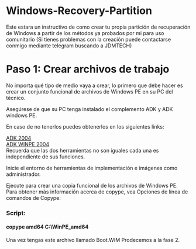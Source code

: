 # Windows-Recovery-Partition
Este estara un instructivo de como crear tu propia partición de recuperación de Windows a partir de los métodos ya probados por mi para uso comunitario (Si tienes problemas con la creación puede contactarse conmigo mediante telegram buscando a JDMTECH)

# Paso 1: Crear archivos de trabajo
No importa qué tipo de medio vaya a crear, lo primero que debe hacer es crear un conjunto funcional de archivos de Windows PE en su PC del técnico.

Asegúrese de que su PC tenga instalado el complemento ADK y ADK windows PE.

En caso de no tenerlos puedes obtenerlos en los siguientes links:

<a href="https://go.microsoft.com/fwlink/?linkid=2120254">ADK 2004</a><br>
<a href="https://go.microsoft.com/fwlink/?linkid=2120253">ADK WINPE 2004</a><br>
Recuerda que las dos herramientas no son iguales cada una es independiente de sus funciones.

Inicie el entorno de herramientas de implementación e imágenes como administrador.

Ejecute para crear una copia funcional de los archivos de Windows PE. <br>Para obtener más información acerca de copype, vea Opciones de línea de comandos de Copype:
<br><h3>Script:</h3>  
<h4>copype amd64 C:\WinPE_amd64</h4>

Una vez tengas este archivo llamado Boot.WIM Prodecemos a la fase 2.
